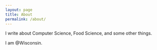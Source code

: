 ```yaml
---
layout: page
title: About
permalink: /about/
---
```


I write about Computer Science, Food Science, and some other things.

I am @Wisconsin.

